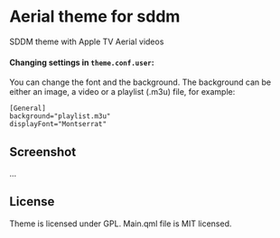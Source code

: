 # Aerial theme for sddm

SDDM theme with Apple TV Aerial videos

#### Changing settings in `theme.conf.user`:

You can change the font and the background.
The background can be either an image, a video or a playlist (.m3u) file, for example:

```
[General]
background="playlist.m3u"
displayFont="Montserrat"
```

## Screenshot

...

## License

Theme is licensed under GPL.
Main.qml file is MIT licensed.
